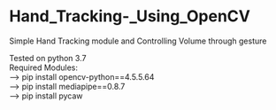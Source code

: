 # Hand_Tracking-_Using_OpenCV
Simple Hand Tracking module and Controlling Volume through gesture</br>

Tested on python 3.7<br>
Required Modules:</br>
--> pip install opencv-python==4.5.5.64</br>
--> pip install mediapipe==0.8.7</br>
--> pip install pycaw</br>
